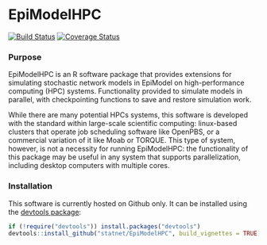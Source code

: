 EpiModelHPC
================
<a href='https://travis-ci.org/statnet/EpiModelHPC' target="_blank"><img src='https://travis-ci.org/statnet/EpiModelHPC.svg?branch=master' alt='Build Status' /></a>
<a href='https://coveralls.io/r/statnet/EpiModelHPC?branch=master' target="_blank"><img src='https://coveralls.io/repos/statnet/EpiModelHPC/badge.svg?branch=master' alt='Coverage Status' /></a>


### Purpose
EpiModelHPC is an R software package that provides extensions for simulating stochastic network models in EpiModel on high-performance computing (HPC) systems. Functionality provided to simulate models in parallel, with checkpointing functions to save and restore simulation work.

While there are many potential HPCs systems, this software is developed with the standard within large-scale scientific computing: linux-based clusters that operate job scheduling software like OpenPBS, or a commercial variation of it like Moab or TORQUE. This type of system, however, is not a necessity for running EpiModelHPC: the functionality of this package may be useful in any system that supports parallelization, including desktop computers with multiple cores.

### Installation
This software is currently hosted on Github only. It can be installed using the <a href="https://github.com/hadley/devtools" target="_blank">devtools package</a>:
```r
if (!require("devtools")) install.packages("devtools")
devtools::install_github("statnet/EpiModelHPC", build_vignettes = TRUE)
```
